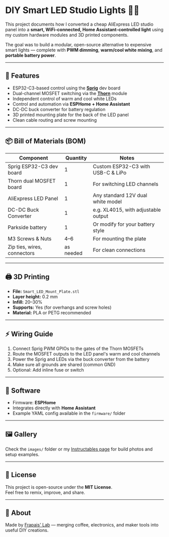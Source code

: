 # DIY Smart LED Studio Lights 🔧💡

This project documents how I converted a cheap AliExpress LED studio panel into a **smart, WiFi-connected, Home Assistant-controlled light** using my custom hardware modules and 3D printed components.

The goal was to build a modular, open-source alternative to expensive smart lights — complete with **PWM dimming**, **warm/cool white mixing**, and **portable battery power**.

---

## 🧠 Features

- ESP32-C3-based control using the [**Sprig**](https://sprig-labs.com/sprig-esp32-development-board) dev board
- Dual-channel MOSFET switching via the [**Thorn**](https://sprig-labs.com/thorn-dual-mosfet-controller) module
- Independent control of warm and cool white LEDs
- Control and automation via **ESPHome + Home Assistant**
- DC-DC buck converter for battery regulation
- 3D printed mounting plate for the back of the LED panel
- Clean cable routing and screw mounting

---

## 📦 Bill of Materials (BOM)

| Component                   | Quantity | Notes                                |
|-----------------------------|----------|--------------------------------------|
| Sprig ESP32-C3 dev board    | 1        | Custom ESP32-C3 with USB-C & LiPo    |
| Thorn dual MOSFET board     | 1        | For switching LED channels           |
| AliExpress LED Panel        | 1        | Any standard 12V dual white model    |
| DC-DC Buck Converter        | 1        | e.g. XL4015, with adjustable output  |
| Parkside battery            | 1        | Or modify for your battery style     |
| M3 Screws & Nuts            | 4–6      | For mounting the plate               |
| Zip ties, wires, connectors | as needed| For clean connections                |

---

## 🖨️ 3D Printing

- **File:** `Smart_LED_Mount_Plate.stl`
- **Layer height:** 0.2 mm
- **Infill:** 20–30%
- **Supports:** Yes (for overhangs and screw holes)
- **Material:** PLA or PETG recommended

---

## ⚡ Wiring Guide

1. Connect Sprig PWM GPIOs to the gates of the Thorn MOSFETs
2. Route the MOSFET outputs to the LED panel's warm and cool channels
3. Power the Sprig and LEDs via the buck converter from the battery
4. Make sure all grounds are shared (common GND)
5. Optional: Add inline fuse or switch

---

## 📲 Software

- Firmware: **ESPHome**  
- Integrates directly with **Home Assistant**
- Example YAML config available in the `firmware/` folder

---

## 🖼️ Gallery

Check the `images/` folder or my [Instructables page](https://www.instructables.com/member/YourUsername/) for build photos and setup examples.

---

## 📎 License

This project is open-source under the **MIT License**.  
Feel free to remix, improve, and share.

---

## 🧠 About

Made by [Frapais' Lab](https://sprig-labs.com) — merging coffee, electronics, and maker tools into useful DIY creations.
